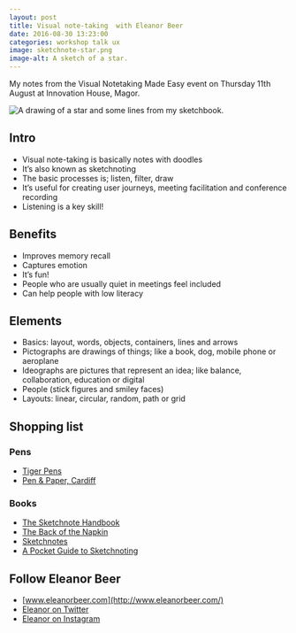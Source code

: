 ```yaml
---
layout: post  
title: Visual note-taking  with Eleanor Beer
date: 2016-08-30 13:23:00  
categories: workshop talk ux
image: sketchnote-star.png
image-alt: A sketch of a star.
---
```


My notes from the Visual Notetaking Made Easy event on Thursday 11th August at Innovation House, Magor.

![A drawing of a star and some lines from my sketchbook.](http://www.benjystanton.co.uk/assets/sketchnote-elements.png)

## Intro
- Visual note-taking is basically notes with doodles
- It’s also known as sketchnoting
- The basic processes is; listen, filter, draw
- It’s useful for creating user journeys, meeting facilitation and conference recording
- Listening is a key skill!

## Benefits
- Improves memory recall
- Captures emotion
- It’s fun!
- People who are usually quiet in meetings feel included
- Can help people with low literacy

## Elements
- Basics: layout, words, objects, containers, lines and arrows
- Pictographs are drawings of things; like a book, dog, mobile phone or aeroplane
- Ideographs are pictures that represent an idea; like balance, collaboration, education or digital
- People (stick figures and smiley faces)
- Layouts: linear, circular, random, path or grid

## Shopping list

### Pens
- [Tiger Pens](http://www.tigerpens.co.uk/)
- [Pen & Paper, Cardiff](https://www.penandpaper.co.uk/)

### Books
- [The Sketchnote Handbook](http://rohdesign.com/handbook)
- [The Back of the Napkin](http://www.danroam.com/the-back-of-the-napkin/)
- [Sketchnotes](http://www.sketchnotesbook.com/)
- [A Pocket Guide to Sketchnoting](https://payhip.com/b/uvS3)

## Follow Eleanor Beer
- [www.eleanorbeer.com](http://www.eleanorbeer.com/)
- [Eleanor on Twitter](https://twitter.com/eleanorbeer)
- [Eleanor on Instagram](https://www.instagram.com/eleanorbeer/)
